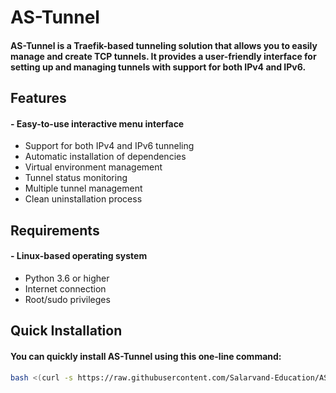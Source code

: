 # AS-Tunnel

#### AS-Tunnel is a Traefik-based tunneling solution that allows you to easily manage and create TCP tunnels. It provides a user-friendly interface for setting up and managing tunnels with support for both IPv4 and IPv6.

## Features

#### - Easy-to-use interactive menu interface
- Support for both IPv4 and IPv6 tunneling
- Automatic installation of dependencies
- Virtual environment management
- Tunnel status monitoring
- Multiple tunnel management
- Clean uninstallation process

## Requirements

#### - Linux-based operating system
- Python 3.6 or higher
- Internet connection
- Root/sudo privileges

## Quick Installation

#### You can quickly install AS-Tunnel using this one-line command:

```bash
bash <(curl -s https://raw.githubusercontent.com/Salarvand-Education/AS-Tunnel/main/menu.sh)
```
